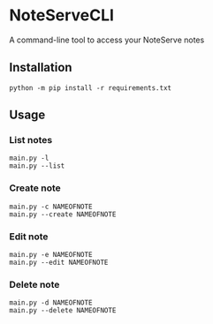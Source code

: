 # NoteServeCLI
A command-line tool to access your NoteServe notes

## Installation
```
python -m pip install -r requirements.txt
```

## Usage

### List notes
```
main.py -l
main.py --list
```

### Create note
```
main.py -c NAMEOFNOTE
main.py --create NAMEOFNOTE
```

### Edit note
```
main.py -e NAMEOFNOTE
main.py --edit NAMEOFNOTE
```

### Delete note
```
main.py -d NAMEOFNOTE
main.py --delete NAMEOFNOTE
```